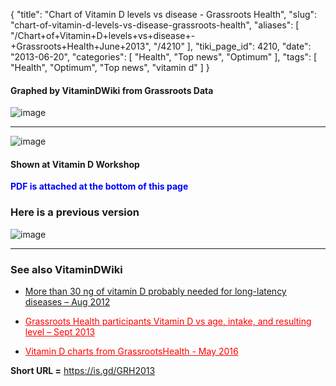 {
    "title": "Chart of Vitamin D levels vs disease - Grassroots Health",
    "slug": "chart-of-vitamin-d-levels-vs-disease-grassroots-health",
    "aliases": [
        "/Chart+of+Vitamin+D+levels+vs+disease+-+Grassroots+Health+June+2013",
        "/4210"
    ],
    "tiki_page_id": 4210,
    "date": "2013-06-20",
    "categories": [
        "Health",
        "Top news",
        "Optimum"
    ],
    "tags": [
        "Health",
        "Optimum",
        "Top news",
        "vitamin d"
    ]
}


#### Graphed by VitaminDWiki from Grassroots Data

<img src="/attachments/d3.mock.jpg" alt="image">

---

<img src="/attachments/d3.mock.jpg" alt="image"> 

#### Shown at Vitamin D Workshop

 **<span style="color:#00F;">PDF is attached at the bottom of this page</span>** 

### Here is a previous version

<img src="/attachments/d3.mock.jpg" alt="image">

---

### See also VitaminDWiki

* [More than 30 ng of vitamin D probably needed for long-latency diseases – Aug 2012](/posts/more-than-30-ng-of-vitamin-d-probably-needed-for-long-latency-diseases)

* <a href="/posts/grassroots-health-participants-vitamin-d-vs-age-intake-and-resulting-level" style="color: red; text-decoration: underline;" title="This post/category does not exist yet: Grassroots Health participants Vitamin D vs age, intake, and resulting level – Sept 2013">Grassroots Health participants Vitamin D vs age, intake, and resulting level – Sept 2013</a>

* <a href="/posts/vitamin-d-charts-from-grassrootshealth" style="color: red; text-decoration: underline;" title="This post/category does not exist yet: Vitamin D charts from GrassrootsHealth - May 2016">Vitamin D charts from GrassrootsHealth - May 2016</a>

 **Short URL =**  https://is.gd/GRH2013